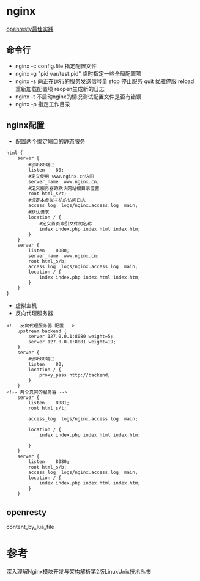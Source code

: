 # nginx
[openresty最佳实践](https://moonbingbing.gitbooks.io/openresty-best-practices/content/)
## 命令行
* nginx -c config.file 指定配置文件
* nginx -g "pid var/test.pid" 临时指定一些全局配置项
* nginx -s 向正在运行的服务发送信号量 stop 停止服务 quit 优雅停服 reload 重新加载配置项 reopen生成新的日志
* nginx -t 不启动nginx的情况测试配置文件是否有错误
* nginx -p 指定工作目录

## nginx配置
* 配置两个绑定端口的静态服务
```
html {
	server {
        #侦听80端口
        listen    80;
        #定义使用 www.nginx.cn访问
        server_name  www.nginx.cn;
        #定义服务器的默认网站根目录位置
        root html_s/t;
        #设定本虚拟主机的访问日志
        access_log  logs/nginx.access.log  main;
        #默认请求
        location / {
            #定义首页索引文件的名称
            index index.php index.html index.htm;
        }
    }
    server {
        listen    8080;
        server_name  www.nginx.cn;
        root html_s/b;
        access_log  logs/nginx.access.log  main;
        location / {
            index index.php index.html index.htm;
        }
    }
}
```
* 虚拟主机
* 反向代理服务器
```nginx
<!-- 反向代理服务器 配置 -->
	upstream backend {
        server 127.0.0.1:8080 weight=5;
        server 127.0.0.1:8081 weight=19;
    }
    server {
        #侦听80端口
        listen    80;
        location / {
            proxy_pass http://backend;
        }
    }
<!-- 两个真实的服务器 -->
    server {
        listen    8081;
        root html_s/t;
 
        access_log  logs/nginx.access.log  main;
 
        location / {
            index index.php index.html index.htm;   
 
        }
    }
    server {
        listen    8080;
        root html_s/b;
        access_log  logs/nginx.access.log  main;
        location / {
            index index.php index.html index.htm;   
        }
    }

```

## openresty
content_by_lua_file

# 参考
深入理解Nginx模块开发与架构解析第2版LinuxUnix技术丛书